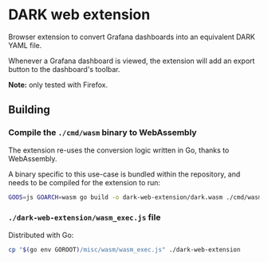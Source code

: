 # DARK web extension

Browser extension to convert Grafana dashboards into an equivalent DARK YAML file.

Whenever a Grafana dashboard is viewed, the extension will add an export button to the dashboard's toolbar.

**Note:** only tested with Firefox.

## Building

### Compile the `./cmd/wasm` binary to WebAssembly

The extension re-uses the conversion logic written in Go, thanks to WebAssembly.

A binary specific to this use-case is bundled within the repository, and needs to be compiled for the extension to run:

```sh
GOOS=js GOARCH=wasm go build -o dark-web-extension/dark.wasm ./cmd/wasm
```

### `./dark-web-extension/wasm_exec.js` file

Distributed with Go:

```sh
cp "$(go env GOROOT)/misc/wasm/wasm_exec.js" ./dark-web-extension
```